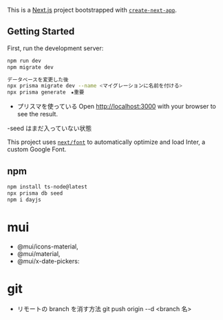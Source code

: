 This is a [Next.js](https://nextjs.org/) project bootstrapped with [`create-next-app`](https://github.com/vercel/next.js/tree/canary/packages/create-next-app).

## Getting Started

First, run the development server:

```bash
npm run dev
npm migrate dev

データベースを変更した後
npx prisma migrate dev --name <マイグレーションに名前を付ける>
npx prisma generate　★重要

```

- プリスマを使っている
  Open [http://localhost:3000](http://localhost:3000) with your browser to see the result.

-seed はまだ入っていない状態

This project uses [`next/font`](https://nextjs.org/docs/basic-features/font-optimization) to automatically optimize and load Inter, a custom Google Font.

## npm

```bash
npm install ts-node@latest
npx prisma db seed
npm i dayjs
```

# mui

- @mui/icons-material,
- @mui/material,
- @mui/x-date-pickers:

# git

- リモートの branch を消す方法
  git push origin --d <branch 名>
